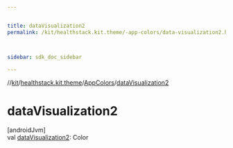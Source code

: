 ```yaml
---


title: dataVisualization2
permalink: /kit/healthstack.kit.theme/-app-colors/data-visualization2.html



sidebar: sdk_doc_sidebar

---
```



//[kit](/kit.html)/[healthstack.kit.theme](../index.html)/[AppColors](index.html)/[dataVisualization2](data-visualization2.html)



# dataVisualization2



[androidJvm]\
val [dataVisualization2](data-visualization2.html): Color






